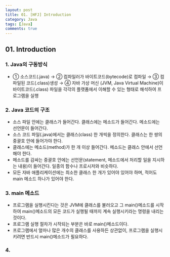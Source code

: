 ```yaml
---
layout: post
title: 01. [HFJ] Introduction
category: Java
tags: [Java]
comments: true
---
```


## 01. Introduction

### 1. Java의 구동방식
- ① 소스코드(.java) → ② 컴파일러가 바이트코드(bytecode)로 컴파일 → ③ 컴파일된 코드(.class)생성 → ④ 자바 가상 머신 (JVM, Java Virtual Machine)이 바이트코드(.class) 파일을 각각의 플랫폼에서 이해할 수 있는 형태로 해석하여 프로그램을 실행

### 2. Java 코드의 구조
- 소스 파일 안에는 클래스가 들어간다. 클래스에는 메소드가 들어간다. 메소드에는 선언문이 들어간다.
- 소스 코드 파일(.java)에서는 클래스(class) 한 개씩을 정의한다. 클래스는 한 쌍의 중괄호 안에 들어가야 한다.
- 클래스에는 메소드(method)가 한 개 이상 들어간다. 메소드는 클래스 안에서 선언해야 한다.
- 메소드를 감싸는 중괄호 안에는 선언문(statement, 메소드에서 처리할 일을 지시하는 내용)이 들어간다. 일종의 함수나 프로시저와 비슷하다.
- 모든 자바 애플리케이션에는 최소한 클래스 한 개가 있어야 있어야 하며, 적어도 main 메소드 하나가 있어야 한다.

### 3. main 메소드
- 프로그램을 실행시킨다는 것은 JVM에 클래스를 불러오고 그 main()메소드를 시작하여 main()메소드의 모든 코드가 실행될 때까지 계속 실행시키라는 명령을 내리는 것이다.
- 프로그램 실행 절차가 시작되는 부분은 바로 main()메소드이다.
- 프로그램에서 얼마나 많은 개수의 클래스를 사용하든 상관없이, 프로그램을 실행시키려면 반드시 main()메소드가 필요하다.

### 4.
